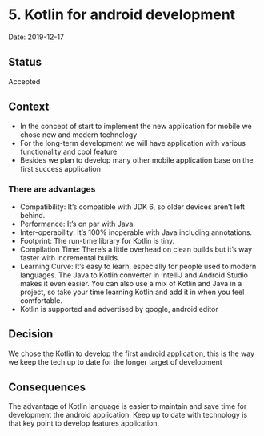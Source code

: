 # 5. Kotlin for android development

Date: 2019-12-17

## Status

Accepted

## Context

- In the concept of start to implement the new application for mobile we chose new and modern technology
- For the long-term development we will have application with various functionality and cool feature
- Besides we plan to develop many other mobile application base on the first success application

### There are advantages

- Compatibility: It’s compatible with JDK 6, so older devices aren’t left behind.
- Performance: It’s on par with Java.
- Inter-operability: It’s 100% inoperable with Java including annotations.
- Footprint: The run-time library for Kotlin is tiny.
- Compilation Time: There’s a little overhead on clean builds but it’s way faster with incremental builds.
- Learning Curve: It’s easy to learn, especially for people used to modern languages. The Java to Kotlin converter in IntelliJ and Android Studio makes it even easier. You can also use a mix of Kotlin and Java in a project, so take your time learning Kotlin and add it in when you feel comfortable.
- Kotlin is supported and advertised by google, android editor

## Decision

We chose the Kotlin to develop the first android application, this is the way we keep the tech up to date for the longer target of development

## Consequences

The advantage of Kotlin language is easier to maintain and save time for development the android application. 
Keep up to date with technology is that key point to develop features application.
